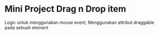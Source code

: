 # Mini Project Drag n Drop item

Logic untuk menggunakan mouse event,
Menggunakan attribut draggable pada sebuah element
